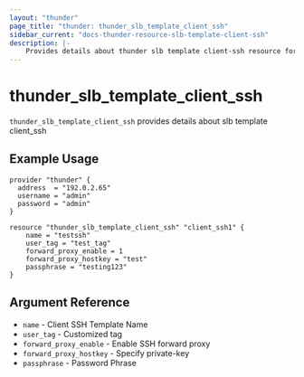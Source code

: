 ```yaml
---
layout: "thunder"
page_title: "thunder: thunder_slb_template_client_ssh"
sidebar_current: "docs-thunder-resource-slb-template-client-ssh"
description: |-
    Provides details about thunder slb template client-ssh resource for A10
---
```


# thunder\_slb\_template\_client\_ssh

`thunder_slb_template_client_ssh` provides details about slb template client_ssh
## Example Usage


```hcl
provider "thunder" {
  address  = "192.0.2.65"
  username = "admin"
  password = "admin"
}

resource "thunder_slb_template_client_ssh" "client_ssh1" {
	name = "testssh"
	user_tag = "test_tag"
	forward_proxy_enable = 1
	forward_proxy_hostkey = "test"
	passphrase = "testing123"
}
```

## Argument Reference

* `name` - Client SSH Template Name
* `user_tag` - Customized tag
* `forward_proxy_enable` - Enable SSH forward proxy
* `forward_proxy_hostkey` - Specify private-key
* `passphrase` - Password Phrase

